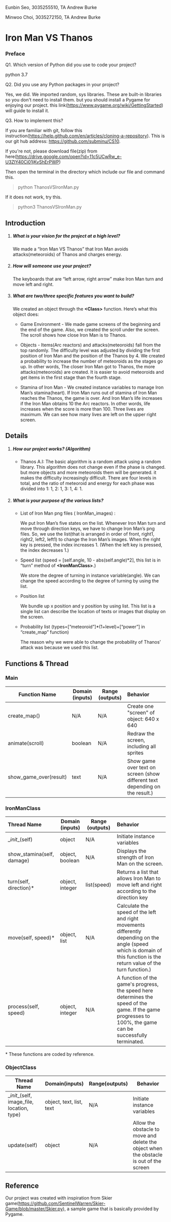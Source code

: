 Eunbin Seo, 3035255510, TA Andrew Burke

Minwoo Choi, 3035272150, TA Andrew Burke

# Iron Man VS Thanos

### Preface

Q1. Which version of Python did you use to code your project?

python 3.7

Q2. Did you use any Python packages in your project?

Yes, we did. We imported random, sys libraries. These are built-in libraries so you don't need to install them. but you should install a Pygame for enjoying our project. this link(https://www.pygame.org/wiki/GettingStarted) will guide to install it.

Q3. How to implement this?

If you are familiar with git, follow this instruction(https://help.github.com/en/articles/cloning-a-repository). This is our git hub address: https://github.com/subminu/CS10. 

If you're not, please download file(zip) from here(https://drive.google.com/open?id=11c5UCwRw_e-U3ZlY40Ci01jKvShErPWP)

Then open the terminal in the directory which include our file and command this.

> python ThanosVSIronMan.py

If it does not work, try this.

> python3 ThanosVSIronMan.py

## Introduction 

1. ##### What is your vision for the project at a high level?

   We made a “Iron Man VS Thanos” that Iron Man avoids attacks(meteoroids) of Thanos and charges energy.

2. ##### How will someone use your project?

   The keyboards that are “left arrow, right arrow” make Iron Man turn and move left and right.

3. ##### What are two/three specific features you want to build?

   We created an object through the **\<Class>** function. Here’s what this object does:

   * Game Environment - We made game screens of the beginning and the end of the game. Also, we created the scroll under the screen. The scroll shows how close Iron Man is to Thanos.

   * Objects -  Items(Arc reactors) and attacks(meteoroids) fall from the top randomly. The difficulty level was adjusted by dividing the first position of Iron Man and the position of the Thanos by 4. We created a probability to increase the number of meteoroids as the stages go up. In other words, The closer Iron Man got to Thanos, the more attacks(meteoroids) are created. It is easier to avoid meteoroids and get items in the first stage than the fourth stage. 

   * Stamina of Iron Man - We created instance variables to manage Iron Man’s stamina(heart). If Iron Man runs out of stamina of Iron Man reaches the Thanos, the game is over. And Iron Man’s life increases if the Iron Man obtains 10 the Arc reactors. In other words, life increases when the score is more than 100. Three lives are maximum. We can see how many lives are left on the upper right screen.

## Details

1. ##### How our project works? (Algorithm)

   * Thanos A.I: The basic algorithm is a random attack using a random library. This algorithm does not change even if the phase is changed. but more objects and more meteoroids them will be generated. it makes the difficulty increasingly difficult. There are four levels in total, and the ratio of meteoroid and energy for each phase was divided into 1: 1, 2: 1, 3: 1, 4: 1.

2. ##### What is your purpose of the various lists?

   * List of Iron Man png files ( IronMan_images) :  

     We put Iron Man’s five states on the list. Whenever Iron Man turn and move through direction keys, we have to change Iron Man’s png files. So, we use the list(that is arranged in order of front, right1, right2, left2, left1) to change the  Iron Man’s images. When the right key is pressed, the index increases 1. (When the left key is pressed, the index decreases 1.)

   * Speed list (speed = [self.angle, 10 - abs(self.angle)*2], this list is in “turn” method of **\<IronManClass>**.) 

     We store the degree of turning in instance variable(angle). We can change the speed according to the degree of turning by using the list.	

   * Position list

     We bundle up x position and y position by using list. This list is a single list can describe the location of texts or images that display on the screen.

   * Probability list (types=[“meteoroid”]*(1+level)+[“power”] in “create_map” function)  

     The reason why we were able to change the probability of Thanos’ attack was because we used this list.

## Functions & Thread

### Main

| Function Name          | Domain (inputs) | Range (outputs) | Behavior                                                     |
| ---------------------- | --------------- | --------------- | :----------------------------------------------------------- |
| create_map()           | N/A             | N/A             | Create one "screen" of object: 640 x 640                     |
| animate(scroll)        | boolean         | N/A             | Redraw the screen, including all sprites                     |
| show_game_over(result) | text            | N/A             | Show game over text on screen (show different text depending on the result.) |

### IronManClass

| Thread Name                | Domain (inputs) | Range (outputs) | Behavior                                                     |
| :------------------------- | --------------- | --------------- | :----------------------------------------------------------- |
| \__init__(self)            | object          | N/A             | Initiate instance variables                                  |
| show_stamina(self, damage) | object, boolean | N/A             | Displays the strength of Iron Man on the screen.             |
| turn(self, direction)*     | object, integer | list(speed)     | Returns a list that allows Iron Man to move left and right according to the direction key |
| move(self, speed)*         | object, list    | N/A             | Calculate the speed of the left and right movements differently depending on the angle (speed which is domain of this function is the return value of the turn function.) |
| process(self, speed)       | object, integer | N/A             | A function of the game's progress, the speed here determines the speed of the game. If the game progresses to 100%, the game can be successfully terminated. |

\* These functions are coded by reference. 

### ObjectClass

| Thread Name                                 | Domain(inputs)           | Range(outputs) | Behavior                                                     |
| ------------------------------------------- | ------------------------ | -------------- | ------------------------------------------------------------ |
| \__init__(self, image_file, location, type) | object, text, list, text | N/A            | Initiate instance variables                                  |
| update(self)                                | object                   | N/A            | Allow the obstacle to move and delete the object when the obstacle is out of the screen |

## Reference

Our project was created with inspiration from Skier game(https://github.com/SentinelWarren/Skier-Game/blob/master/Skier.py), a sample game that is basically provided by Pygame. 